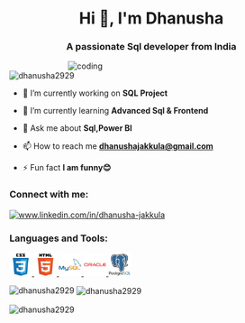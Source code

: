 
<h1 align="center">Hi 👋, I'm Dhanusha</h1>
<h3 align="center">A passionate Sql developer from India</h3>

<img align="right" alt="coding" width="400" src="https://media.tenor.com/w3APLkMuTX0AAAAM/computer-work.gif">  

<p align="left"> <img src="https://komarev.com/ghpvc/?username=dhanusha2929&label=Profile%20views&color=0e75b6&style=flat" alt="dhanusha2929" /> </p>

- 🔭 I’m currently working on **SQL Project**

- 🌱 I’m currently learning **Advanced Sql & Frontend**

- 💬 Ask me about **Sql,Power BI**

- 📫 How to reach me **dhanushajakkula@gmail.com**

- ⚡ Fun fact **I am funny😊**

<h3 align="left">Connect with me:</h3>
<p align="left">
<a href="https://linkedin.com/in/www.linkedin.com/in/dhanusha-jakkula" target="blank"><img align="center" src="https://raw.githubusercontent.com/rahuldkjain/github-profile-readme-generator/master/src/images/icons/Social/linked-in-alt.svg" alt="www.linkedin.com/in/dhanusha-jakkula" height="30" width="40" /></a>
</p>

<h3 align="left">Languages and Tools:</h3>
<p align="left"> <a href="https://www.w3schools.com/css/" target="_blank" rel="noreferrer"> <img src="https://raw.githubusercontent.com/devicons/devicon/master/icons/css3/css3-original-wordmark.svg" alt="css3" width="40" height="40"/> </a> <a href="https://www.w3.org/html/" target="_blank" rel="noreferrer"> <img src="https://raw.githubusercontent.com/devicons/devicon/master/icons/html5/html5-original-wordmark.svg" alt="html5" width="40" height="40"/> </a> <a href="https://www.mysql.com/" target="_blank" rel="noreferrer"> <img src="https://raw.githubusercontent.com/devicons/devicon/master/icons/mysql/mysql-original-wordmark.svg" alt="mysql" width="40" height="40"/> </a> <a href="https://www.oracle.com/" target="_blank" rel="noreferrer"> <img src="https://raw.githubusercontent.com/devicons/devicon/master/icons/oracle/oracle-original.svg" alt="oracle" width="40" height="40"/> </a> <a href="https://www.postgresql.org" target="_blank" rel="noreferrer"> <img src="https://raw.githubusercontent.com/devicons/devicon/master/icons/postgresql/postgresql-original-wordmark.svg" alt="postgresql" width="40" height="40"/> </a> </p>

<p><img align="left" src="https://github-readme-stats.vercel.app/api/top-langs?username=dhanusha2929&show_icons=true&locale=en&layout=compact" alt="dhanusha2929" /></p>

<p>&nbsp;<img align="center" src="https://github-readme-stats.vercel.app/api?username=dhanusha2929&show_icons=true&locale=en" alt="dhanusha2929" /></p>

<p><img align="center" src="https://github-readme-streak-stats.herokuapp.com/?user=dhanusha2929&" alt="dhanusha2929" /></p>











